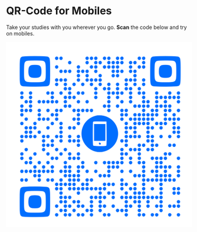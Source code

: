 # QR-Code for Mobiles

Take your studies with you wherever you go. **Scan** the code below and try on mobiles.

<img alt="SVG-Only On site." src="images/QR-Styled.svg">
